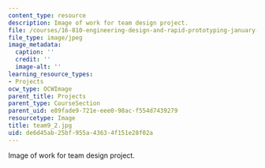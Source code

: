 ```yaml
---
content_type: resource
description: Image of work for team design project.
file: /courses/16-810-engineering-design-and-rapid-prototyping-january-iap-2005/de6d45ab25bf955a43634f151e28f02a_team9_2.jpg
file_type: image/jpeg
image_metadata:
  caption: ''
  credit: ''
  image-alt: ''
learning_resource_types:
- Projects
ocw_type: OCWImage
parent_title: Projects
parent_type: CourseSection
parent_uid: e89fade9-721e-eee0-98ac-f554d7439279
resourcetype: Image
title: team9_2.jpg
uid: de6d45ab-25bf-955a-4363-4f151e28f02a
---
```

Image of work for team design project.

